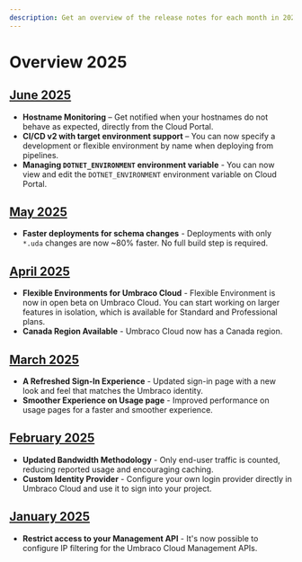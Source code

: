 ```yaml
---
description: Get an overview of the release notes for each month in 2025.
---
```


# Overview 2025

## [June 2025](2025-06-releasenotes.md)
* **Hostname Monitoring** – Get notified when your hostnames do not behave as expected, directly from the Cloud Portal.
* **CI/CD v2 with target environment support** – You can now specify a development or flexible environment by name when deploying from pipelines.
* **Managing `DOTNET_ENVIRONMENT` environment variable** - You can now view and edit the `DOTNET_ENVIRONMENT` environment variable on Cloud Portal.

## [May 2025](2025-05-releasenotes.md)

* **Faster deployments for schema changes** - Deployments with only `*.uda` changes are now ~80% faster. No full build step is required.

## [April 2025](2025-04-releasenotes.md)

* **Flexible Environments for Umbraco Cloud** - Flexible Environment is now in open beta on Umbraco Cloud. You can start working on larger features in isolation, which is available for Standard and Professional plans.
* **Canada Region Available** - Umbraco Cloud now has a Canada region.

## [March 2025](2025-03-releasenotes.md)

* **A Refreshed Sign-In Experience** - Updated sign-in page with a new look and feel that matches the Umbraco identity.
* **Smoother Experience on Usage page** - Improved performance on usage pages for a faster and smoother experience.

## [February 2025](2025-02-releasenotes.md)

* **Updated Bandwidth Methodology** - Only end-user traffic is counted, reducing reported usage and encouraging caching.
* **Custom Identity Provider** - Configure your own login provider directly in Umbraco Cloud and use it to sign into your project.

## [January 2025](2025-01-releasenotes.md)

* **Restrict access to your Management API** - It's now possible to configure IP filtering for the Umbraco Cloud Management APIs.
